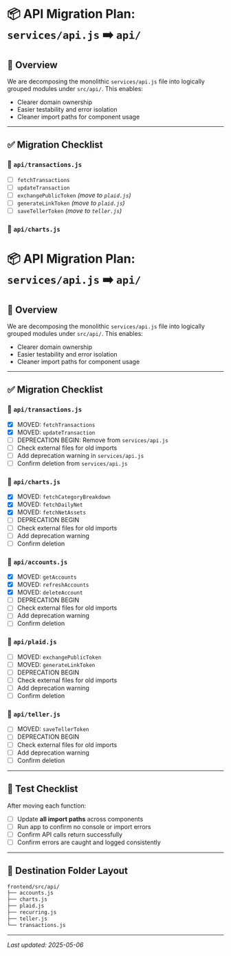 # 📦 API Migration Plan: `services/api.js` ➡️ `api/`

## 🧭 Overview

We are decomposing the monolithic `services/api.js` file into logically grouped modules under `src/api/`. This enables:

- Clearer domain ownership
- Easier testability and error isolation
- Cleaner import paths for component usage

---

## ✅ Migration Checklist

### 🔹 `api/transactions.js`

- [ ] `fetchTransactions`
- [ ] `updateTransaction`
- [ ] `exchangePublicToken` _(move to `plaid.js`)_
- [ ] `generateLinkToken` _(move to `plaid.js`)_
- [ ] `saveTellerToken` _(move to `teller.js`)_

### 🔹 `api/charts.js`

# 📦 API Migration Plan: `services/api.js` ➡️ `api/`

## 🧭 Overview

We are decomposing the monolithic `services/api.js` file into logically grouped modules under `src/api/`. This enables:

- Clearer domain ownership
- Easier testability and error isolation
- Cleaner import paths for component usage

---

## ✅ Migration Checklist

### 🔹 `api/transactions.js`

- [x] MOVED: `fetchTransactions`
- [x] MOVED: `updateTransaction`
- [ ] DEPRECATION BEGIN: Remove from `services/api.js`
- [ ] Check external files for old imports
- [ ] Add deprecation warning in `services/api.js`
- [ ] Confirm deletion from `services/api.js`

### 🔹 `api/charts.js`

- [x] MOVED: `fetchCategoryBreakdown`
- [x] MOVED: `fetchDailyNet`
- [x] MOVED: `fetchNetAssets`
- [ ] DEPRECATION BEGIN
- [ ] Check external files for old imports
- [ ] Add deprecation warning
- [ ] Confirm deletion

### 🔹 `api/accounts.js`

- [x] MOVED: `getAccounts`
- [x] MOVED: `refreshAccounts`
- [x] MOVED: `deleteAccount`
- [ ] DEPRECATION BEGIN
- [ ] Check external files for old imports
- [ ] Add deprecation warning
- [ ] Confirm deletion

### 🔹 `api/plaid.js`

- [ ] MOVED: `exchangePublicToken`
- [ ] MOVED: `generateLinkToken`
- [ ] DEPRECATION BEGIN
- [ ] Check external files for old imports
- [ ] Add deprecation warning
- [ ] Confirm deletion

### 🔹 `api/teller.js`

- [ ] MOVED: `saveTellerToken`
- [ ] DEPRECATION BEGIN
- [ ] Check external files for old imports
- [ ] Add deprecation warning
- [ ] Confirm deletion

---

## 🧪 Test Checklist

After moving each function:

- [ ] Update **all import paths** across components
- [ ] Run app to confirm no console or import errors
- [ ] Confirm API calls return successfully
- [ ] Confirm errors are caught and logged consistently

---

## 📁 Destination Folder Layout

```sh
frontend/src/api/
├── accounts.js
├── charts.js
├── plaid.js
├── recurring.js
├── teller.js
└── transactions.js
```

---

_Last updated: 2025-05-06_

